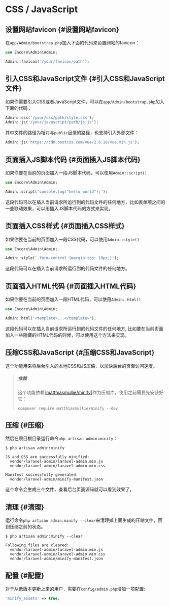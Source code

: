 # CSS / JavaScript

## 设置网站favicon {#设置网站favicon}

在`app/Admin/bootstrap.php`加入下面的代码来设置网站的favicon：

```php
use Encore\Admin\Admin;

Admin::favicon('/your/favicon/path');
```

## 引入CSS和JavaScript文件 {#引入CSS和JavaScript文件}

如果你需要引入CSS或者JavaScript文件，可以在`app/Admin/bootstrap.php`加入下面的代码：

```php
Admin::css('/your/css/path/style.css');
Admin::js('/your/javascript/path/js.js');
```

其中文件的路径为相对与`public`目录的路径，也支持引入外部文件：

```php
Admin::js('https://cdn.bootcss.com/vue/2.6.10/vue.min.js');
```

## 页面插入JS脚本代码 {#页面插入JS脚本代码}

如果你要在当前的页面加入一段JS脚本代码，可以使用`Admin::script()`

```php
use Encore\Admin\Admin;

Admin::script('console.log("hello world");');
```

这段代码可以在插入当前请求所运行到的代码文件的任何地方，比如表单项之间的一些联动效果，可以用插入JS脚本代码的方式来实现。

## 页面插入CSS样式 {#页面插入CSS样式}

如果你要在当前的页面加入一段CSS代码，可以使用`Admin::style()`

```php
use Encore\Admin\Admin;

Admin::style('.form-control {margin-top: 10px;}');
```

这段代码可以在插入当前请求所运行到的代码文件的任何地方。

## 页面插入HTML代码 {#页面插入HTML代码}

如果你要在当前的页面加入一段HTML代码，可以使用`Admin::html()`

```php
use Encore\Admin\Admin;

Admin::html('<template>...</template>');
```

这段代码可以在插入当前请求所运行到的代码文件的任何地方, 比如要在当前页面加入一些隐藏的HTML代码的时候，可以使用这个方法来实现。

## 压缩CSS和JavaScript {#压缩CSS和JavaScript}

这个功能用来将后台引入的本地CSS和JS压缩，以加快后台的页面访问速度。

> ##### 依赖
>
> 
>
> 这个功能依赖[[matthiasmullie/minify\]](https://github.com/matthiasmullie/minify)作为压缩库，使用之前需要先安装好它：
>
> 
>
> ```shell
> composer require matthiasmullie/minify --dev
> ```

## 压缩 {#压缩}

然后在项目根目录运行命令`php artisan admin:minify`：

```shell
$ php artisan admin:minify

JS and CSS are successfully minified:
  vendor/laravel-admin/laravel-admin.min.js
  vendor/laravel-admin/laravel-admin.min.css

Manifest successfully generated:
  vendor/laravel-admin/minify-manifest.json
```

这个命令会生成三个文件，查看后台页面源码就可以看到效果了。

## 清理 {#清理}

运行命令`php artisan admin:minify --clear`来清理掉上面生成的压缩文件，回到压缩之前的状态。

```shell
$ php artisan admin:minify --clear

Following files are cleared:
  vendor/laravel-admin/laravel-admin.min.js
  vendor/laravel-admin/laravel-admin.min.css
  vendor/laravel-admin/minify-manifest.json
```

## 配置 {#配置}

对于从低版本更新上来的用户，需要在`config/admin.php`增加一项配置:

```php
'minify_assets' => true,
```